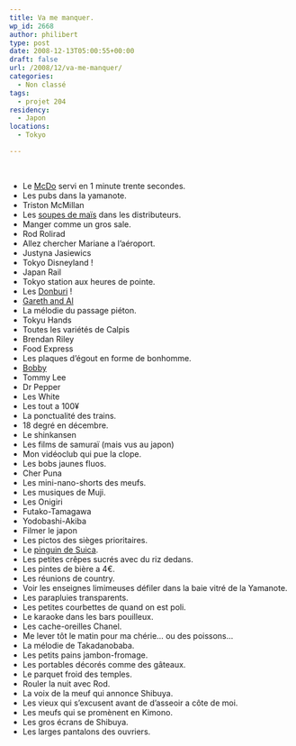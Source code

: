 ```yaml
---
title: Va me manquer.
wp_id: 2668
author: philibert
type: post
date: 2008-12-13T05:00:55+00:00
draft: false
url: /2008/12/va-me-manquer/
categories:
  - Non classé
tags:
  - projet 204
residency:
  - Japon
locations:
  - Tokyo

---
```

 

  * Le <a title="McDo" href="https://rapdp.free.fr/projet204/?p=432" target="_self">McDo</a> servi en 1 minute trente secondes.
  * Les pubs dans la yamanote.
  * Triston McMillan
  * Les <a href="https://rapdp.free.fr/projet204/?page_id=340" target="_blank">soupes de maïs</a> dans les distributeurs.
  * Manger comme un gros sale.
  * Rod Rolirad
  * Allez chercher Mariane a l&rsquo;aéroport.
  * Justyna Jasiewics
  * Tokyo Disneyland !
  * Japan Rail
  * Tokyo station aux heures de pointe.
  * Les <a title="Donburi" href="https://rapdp.free.fr/projet204/?p=345" target="_blank">Donburi</a> !
  * <a href="https://rapdp.free.fr/projet204/?p=720" target="_self">Gareth and Al</a>
  * La mélodie du passage piéton.
  * Tokyu Hands
  * Toutes les variétés de Calpis
  * Brendan Riley
  * Food Express
  * Les plaques d&rsquo;égout en forme de bonhomme.
  * <a href="https://www.japaninc.com/files/ab-bobbyoregon.jpg" target="_blank">Bobby</a>
  * Tommy Lee
  * Dr Pepper
  * Les White
  * Les tout a 100¥
  * La ponctualité des trains.
  * 18 degré en décembre.
  * Le shinkansen
  * Les films de samuraï (mais vus au japon)
  * Mon vidéoclub qui pue la clope.
  * Les bobs jaunes fluos.
  * Cher Puna
  * Les mini-nano-shorts des meufs.
  * Les musiques de Muji.
  * Les Onigiri
  * Futako-Tamagawa
  * Yodobashi-Akiba
  * Filmer le japon
  * Les pictos des sièges prioritaires.
  * Le <a href="https://image.blog.livedoor.jp/plazahomes1/imgs/5/d/5d523b7e.jpg" target="_blank">pinguin de Suica</a>.
  * Les petites crêpes sucrés avec du riz dedans.
  * Les pintes de bière a 4€.
  * Les réunions de country.
  * Voir les enseignes limimeuses défiler dans la baie vitré de la Yamanote.
  * Les parapluies transparents.
  * Les petites courbettes de quand on est poli.
  * Le karaoke dans les bars pouilleux.
  * Les cache-oreilles Chanel.
  * Me lever tôt le matin pour ma chérie&#8230; ou des poissons&#8230;
  * La mélodie de Takadanobaba.
  * Les petits pains jambon-fromage.
  * Les portables décorés comme des gâteaux.
  * Le parquet froid des temples.
  * Rouler la nuit avec Rod.
  * La voix de la meuf qui annonce Shibuya.
  * Les vieux qui s&rsquo;excusent avant de d&rsquo;asseoir a côte de moi.
  * Les meufs qui se promènent en Kimono.
  * Les gros écrans de Shibuya.
  * Les larges pantalons des ouvriers.